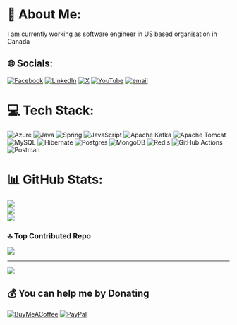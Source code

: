 # 💫 About Me:
I am currently working as software engineer in US based organisation in Canada


## 🌐 Socials:
[![Facebook](https://img.shields.io/badge/Facebook-%231877F2.svg?logo=Facebook&logoColor=white)](https://facebook.com/namanmishra001) [![LinkedIn](https://img.shields.io/badge/LinkedIn-%230077B5.svg?logo=linkedin&logoColor=white)](https://linkedin.com/in/namanmishra001) [![X](https://img.shields.io/badge/X-black.svg?logo=X&logoColor=white)](https://x.com/namanmishra001) [![YouTube](https://img.shields.io/badge/YouTube-%23FF0000.svg?logo=YouTube&logoColor=white)](https://youtube.com/@namanmishra001) [![email](https://img.shields.io/badge/Email-D14836?logo=gmail&logoColor=white)](mailto:namanmishra001@gmail.com) 

# 💻 Tech Stack:
![Azure](https://img.shields.io/badge/azure-%230072C6.svg?style=for-the-badge&logo=microsoftazure&logoColor=white) ![Java](https://img.shields.io/badge/java-%23ED8B00.svg?style=for-the-badge&logo=openjdk&logoColor=white) ![Spring](https://img.shields.io/badge/spring-%236DB33F.svg?style=for-the-badge&logo=spring&logoColor=white) ![JavaScript](https://img.shields.io/badge/javascript-%23323330.svg?style=for-the-badge&logo=javascript&logoColor=%23F7DF1E) ![Apache Kafka](https://img.shields.io/badge/Apache%20Kafka-000?style=for-the-badge&logo=apachekafka) ![Apache Tomcat](https://img.shields.io/badge/apache%20tomcat-%23F8DC75.svg?style=for-the-badge&logo=apache-tomcat&logoColor=black) ![MySQL](https://img.shields.io/badge/mysql-4479A1.svg?style=for-the-badge&logo=mysql&logoColor=white) ![Hibernate](https://img.shields.io/badge/Hibernate-59666C?style=for-the-badge&logo=Hibernate&logoColor=white) ![Postgres](https://img.shields.io/badge/postgres-%23316192.svg?style=for-the-badge&logo=postgresql&logoColor=white) ![MongoDB](https://img.shields.io/badge/MongoDB-%234ea94b.svg?style=for-the-badge&logo=mongodb&logoColor=white) ![Redis](https://img.shields.io/badge/redis-%23DD0031.svg?style=for-the-badge&logo=redis&logoColor=white) ![GitHub Actions](https://img.shields.io/badge/github%20actions-%232671E5.svg?style=for-the-badge&logo=githubactions&logoColor=white) ![Postman](https://img.shields.io/badge/Postman-FF6C37?style=for-the-badge&logo=postman&logoColor=white)
# 📊 GitHub Stats:
![](https://github-readme-stats.vercel.app/api?username=namanmishra001&theme=transparent&hide_border=false&include_all_commits=true&count_private=true)<br/>
![](https://nirzak-streak-stats.vercel.app/?user=namanmishra001&theme=transparent&hide_border=false)<br/>
![](https://github-readme-stats.vercel.app/api/top-langs/?username=namanmishra001&theme=transparent&hide_border=false&include_all_commits=true&count_private=true&layout=compact)

### 🔝 Top Contributed Repo
![](https://github-contributor-stats.vercel.app/api?username=namanmishra001&limit=5&theme=dark&combine_all_yearly_contributions=true)

---
[![](https://visitcount.itsvg.in/api?id=namanmishra001&icon=0&color=0)](https://visitcount.itsvg.in)

  ## 💰 You can help me by Donating
  [![BuyMeACoffee](https://img.shields.io/badge/Buy%20Me%20a%20Coffee-ffdd00?style=for-the-badge&logo=buy-me-a-coffee&logoColor=black)](https://buymeacoffee.com/namanmishra001) [![PayPal](https://img.shields.io/badge/PayPal-00457C?style=for-the-badge&logo=paypal&logoColor=white)](https://paypal.me/namanmishra001) 

  
<!-- Proudly created with GPRM ( https://gprm.itsvg.in ) -->
